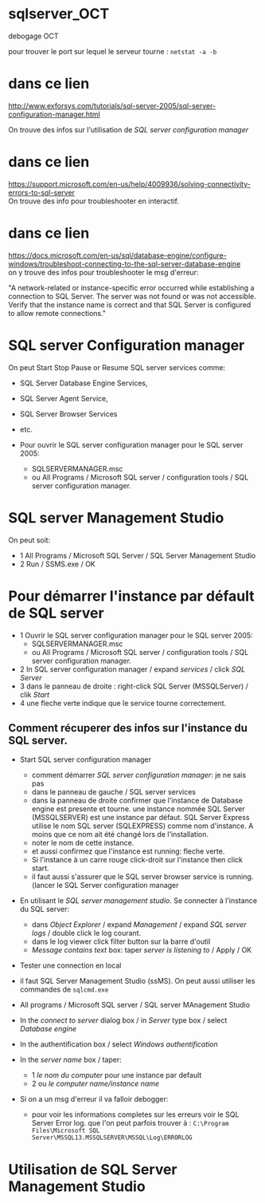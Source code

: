 # sqlserver_OCT
debogage OCT

pour trouver le port sur lequel le serveur tourne : `netstat -a -b`

# dans ce lien
http://www.exforsys.com/tutorials/sql-server-2005/sql-server-configuration-manager.html

On trouve des infos sur l'utilisation de *SQL server configuration manager*
# dans ce lien
https://support.microsoft.com/en-us/help/4009936/solving-connectivity-errors-to-sql-server  
On trouve des info pour troubleshooter en interactif.

# dans ce lien
https://docs.microsoft.com/en-us/sql/database-engine/configure-windows/troubleshoot-connecting-to-the-sql-server-database-engine  
on y trouve des infos pour troubleshooter le msg d'erreur:  

"A network-related or instance-specific error occurred while establishing a connection to SQL Server. The server was not found or was not accessible. Verify that the instance name is correct and that SQL Server is configured to allow remote connections."

# SQL server Configuration manager
On peut Start Stop Pause or Resume SQL server services comme: 
- SQL Server Database Engine Services, 
- SQL Server Agent Service, 
- SQL Server Browser Services
- etc. 

- Pour ouvrir le SQL server configuration manager pour le SQL server 2005:
  - SQLSERVERMANAGER.msc
  - ou All Programs / Microsoft SQL server / configuration tools / SQL server configuration manager.
# SQL server Management Studio
On peut soit:
- 1 All Programs / Microsoft SQL Server / SQL Server Management Studio
- 2 Run / SSMS.exe / OK

# Pour démarrer l'instance par défault de SQL server
- 1 Ouvrir le SQL server configuration manager pour le SQL server 2005:
  - SQLSERVERMANAGER.msc
  - ou All Programs / Microsoft SQL server / configuration tools / SQL server configuration manager.
- 2 In SQL server configuration manager / expand *services* / click *SQL Server*
- 3 dans le panneau de droite : right-click SQL Server (MSSQLServer) / clik *Start*
- 4 une fleche verte indique que le service tourne correctement.

## Comment récuperer des infos sur l'instance du SQL server.

- Start SQL server configuration manager 
  - comment démarrer *SQL server configuration manager*: je ne sais pas
  - dans le panneau de gauche / SQL server services
  - dans la panneau de droite confirmer que l'instance de Database engine est presente et tourne. une instance nommée SQL Server (MSSQLSERVER) est une instance par défaut. SQL Server Express utilise le nom SQL server (SQLEXPRESS) comme nom d'instance. A moins que ce nom ait été changé lors de l'installation.
  - noter le nom de cette instance.
  - et aussi confirmez que l'instance est running: fleche verte.
  - Si l'instance à un carre rouge click-droit sur l'instance then click start. 
  - il faut aussi s'assurer que le SQL server browser service is running. (lancer le SQL Server configuration manager
  
- En utilisant le *SQL server management studio*. Se connecter à l'instance du SQL server:
  - dans *Object Explorer* / expand *Management* / expand *SQL server logs* / double click le log courant.
  - dans le log viewer click filter button sur la barre d'outil
  - *Message contains text* box: taper *server is listening to* / Apply / OK
 - Tester une connection en local
  - il faut SQL Server Management Studio (ssMS). On peut aussi utiliser les commandes de `sqlcmd.exe`
  - All programs / Microsoft SQL server / SQL server MAnagement Studio
  - In the *connect to server* dialog box /  in *Server* type box / select *Database engine*
  - In the authentification box / select *Windows authentification*
  - In the *server name* box / taper:
    - 1 *le nom du computer* pour une instance par default
    - 2 ou *le computer name/instance name*
  - Si on a un msg d'erreur il va falloir debogger:
    - pour voir les informations completes sur les erreurs voir le SQL Server Error log. que l'on peut parfois trouver à :
    `C:\Program Files\Microsoft SQL Server\MSSQL13.MSSQLSERVER\MSSQL\Log\ERRORLOG`

# Utilisation de SQL Server Management Studio
